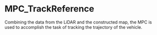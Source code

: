 # MPC_TrackReference
Combining the data from the LiDAR and the constructed map, the MPC is used to accomplish the task of tracking the trajectory of the vehicle.
